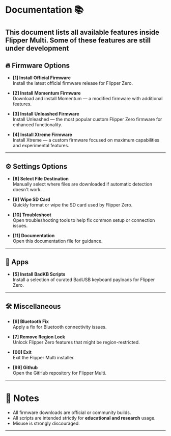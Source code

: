 # Documentation 📚

This document lists all available features inside Flipper Multi.
Some of these features are still under development
---

## 🔥 Firmware Options
- **[1] Install Official Firmware**  
  Install the latest official firmware release for Flipper Zero.

- **[2] Install Momentum Firmware**  
  Download and install Momentum — a modified firmware with additional features.

- **[3] Install Unleashed Firmware**  
  Install Unleashed — the most popular custom Flipper Zero firmware for enhanced functionality.

- **[4] Install Xtreme Firmware**  
  Install Xtreme — a custom firmware focused on maximum capabilities and experimental features.

---

## ⚙️ Settings Options
- **[8] Select File Destination**  
  Manually select where files are downloaded if automatic detection doesn't work.

- **[9] Wipe SD Card**  
  Quickly format or wipe the SD card used by Flipper Zero.

- **[10] Troubleshoot**  
  Open troubleshooting tools to help fix common setup or connection issues.

- **[11] Documentation**  
  Open this documentation file for guidance.

---

## 📲 Apps
- **[5] Install BadKB Scripts**  
  Install a selection of curated BadUSB keyboard payloads for Flipper Zero.

---

## 🛠️ Miscellaneous
- **[6] Bluetooth Fix**  
  Apply a fix for Bluetooth connectivity issues.

- **[7] Remove Region Lock**  
  Unlock Flipper Zero features that might be region-restricted.

- **[00] Exit**  
  Exit the Flipper Multi installer.

- **[99] Github**  
  Open the GitHub repository for Flipper Multi.

---

# 📝 Notes
- All firmware downloads are official or community builds.
- All scripts are intended strictly for **educational and research** usage.
- Misuse is strongly discouraged.

---
